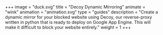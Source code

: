 +++
image = "duck.svg"
title = "Decoy Dynamic Mirroring"
animate = "wink"
animation = "animation.svg"
type = "guides"
description = "Create a dynamic mirror for your blocked website using Decoy, our reverse-proxy written in python that is ready to deploy on Google App Engine. This will make it difficult to block your website entirely."
weight = 1
+++